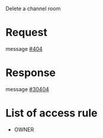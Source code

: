 Delete a channel room

# Request
message [#404](../../proto/README.md#action_404)

# Response
message [#30404](../../proto/README.md#action_30404)

# List of access rule
* OWNER